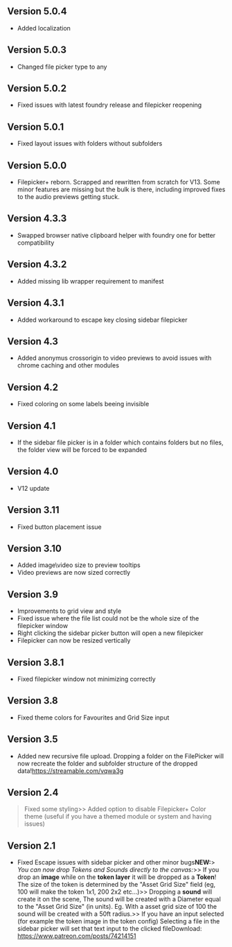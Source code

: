 ## Version 5.0.4
- Added localization

## Version 5.0.3
- Changed file picker type to any

## Version 5.0.2
- Fixed issues with latest foundry release and filepicker reopening

## Version 5.0.1
- Fixed layout issues with folders without subfolders

## Version 5.0.0
- Filepicker+ reborn. Scrapped and rewritten from scratch for V13. Some minor features are missing but the bulk is there, including improved fixes to the audio previews getting stuck.

## Version 4.3.3
- Swapped browser native clipboard helper with foundry one for better compatibility

## Version 4.3.2
- Added missing lib wrapper requirement to manifest

## Version 4.3.1
- Added workaround to escape key closing sidebar filepicker

## Version 4.3
- Added anonymus crossorigin to video previews to avoid issues with chrome caching and other modules

## Version 4.2
- Fixed coloring on some labels beeing invisible

## Version 4.1
- If the sidebar file picker is in a folder which contains folders but no files, the folder view will be forced to be expanded

## Version 4.0
- V12 update

## Version 3.11
- Fixed button placement issue

## Version 3.10
- Added image\video size to preview tooltips
- Video previews are now sized correctly

## Version 3.9
- Improvements to grid view and style
- Fixed issue where the file list could not be the whole size of the filepicker window
- Right clicking the sidebar picker button will open a new filepicker
- Filepicker can now be resized vertically

## Version 3.8.1
- Fixed filepicker window not minimizing correctly

## Version 3.8
- Fixed theme colors for Favourites and Grid Size input

## Version 3.5
- Added new recursive file upload. Dropping a folder on the FilePicker will now recreate the folder and subfolder structure of the dropped data!https://streamable.com/vqwa3g

## Version 2.4
> Fixed some styling>> Added option to disable Filepicker+ Color theme (useful if you have a themed module or system and having issues)

## Version 2.1
- Fixed Escape issues with sidebar picker and other minor bugs**NEW:**> *You can now drop Tokens and Sounds directly to the canvas:*>> If you drop an **image** while on the **token layer** it will be dropped as a **Token**! The size of the token is determined by the "Asset Grid Size" field (eg, 100 will make the token 1x1, 200 2x2 etc...)>> Dropping a **sound** will create it on the scene, The sound will be created with a Diameter equal to the "Asset Grid Size" (in units). Eg. With a asset grid size of 100 the sound will be created with a 50ft radius.>> If you have an input selected (for example the token image in the token config) Selecting a file in the sidebar picker will set that text input to the clicked fileDownload: https://www.patreon.com/posts/74214151


